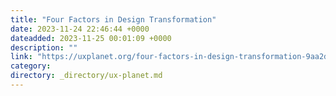 ```yaml
---
title: "Four Factors in Design Transformation"
date: 2023-11-24 22:46:44 +0000
dateadded: 2023-11-25 00:01:09 +0000
description: ""
link: "https://uxplanet.org/four-factors-in-design-transformation-9aa2d2dde8a4?source=rss----819cc2aaeee0---4"
category:
directory: _directory/ux-planet.md
---
```

